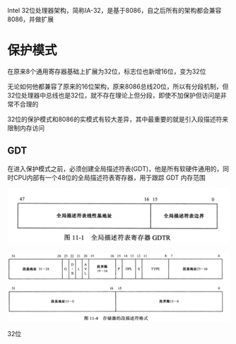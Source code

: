 Intel 32位处理器架构，简称IA-32，是基于8086，自之后所有的架构都会兼容8086，并做扩展

# 保护模式
在原来8个通用寄存器基础上扩展为32位，标志位也新增16位，变为32位

无论如何他都兼容了原来的16位架构，原来8086总线20位，所以有分段机制，但32位处理器中总线也是32位，就不存在理论上但分段，即使不加保护但访问是非常不合理的

32位的保护模式和8086的实模式有较大差异，其中最重要的就是引入段描述符来限制内存访问

## GDT
在进入保护模式之前，必须创建全局描述符表(GDT)，他是所有软硬件通用的，同时CPU内部有一个48位的全局描述符表寄存器，用于跟踪 GDT 内存范围

![](img/12.png)

![](img/13.png)

32位